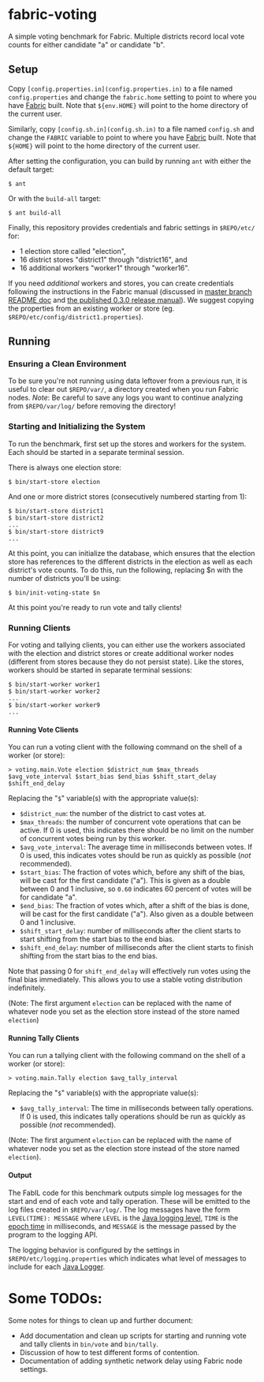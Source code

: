 # fabric-voting
A simple voting benchmark for Fabric.  Multiple districts record local vote
counts for either candidate "a" or candidate "b".

## Setup

Copy `[config.properties.in](config.properties.in)` to a file named
`config.properties` and change the `fabric.home` setting to point to where you
have [Fabric](https://github.com/apl-cornell/fabric/) built.  Note that
`${env.HOME}` will point to the home directory of the current user.

Similarly, copy `[config.sh.in](config.sh.in)` to a file named `config.sh` and
change the `FABRIC` variable to point to where you
have [Fabric](https://github.com/apl-cornell/fabric/) built.  Note that
`${HOME}` will point to the home directory of the current user.

After setting the configuration, you can build by running `ant` with either the
default target:

    $ ant

Or with the `build-all` target:

    $ ant build-all

Finally, this repository provides credentials and fabric settings in
`$REPO/etc/` for:
  * 1 election store called "election",
  * 16 district stores "district1" through "district16", and
  * 16 additional workers "worker1" through "worker16".

If you need _additional_ workers and stores, you can create credentials following the
instructions in the Fabric manual
(discussed in [master branch
README doc](https://github.com/apl-cornell/fabric/blob/master/doc/manual/src/runtime.mkdn)
and [the published 0.3.0 release
manual](http://www.cs.cornell.edu/projects/fabric/manual/0.3.0/html/node-config.html)).
We suggest copying the properties from an existing worker or store (eg.
`$REPO/etc/config/district1.properties`).

## Running

### Ensuring a Clean Environment

To be sure you're not running using data leftover from a previous run, it is
useful to clear out `$REPO/var/`, a directory created when you run Fabric nodes.
*Note*: Be careful to save any logs you want to continue analyzing from
`$REPO/var/log/` before removing the directory!

### Starting and Initializing the System

To run the benchmark, first set up the stores and workers for the system.  Each
should be started in a separate terminal session.

There is always one election store:

    $ bin/start-store election

And one or more district stores (consecutively numbered starting from 1):

    $ bin/start-store district1
    $ bin/start-store district2
    ...
    $ bin/start-store district9
    ...

At this point, you can initialize the database, which ensures that the election
store has references to the different districts in the election as well as each
district's vote counts.  To do this, run the following, replacing $n with the
number of districts you'll be using:

    $ bin/init-voting-state $n

At this point you're ready to run vote and tally clients!

### Running Clients

For voting and tallying clients, you can either use the workers associated with
the election and district stores or create additional worker nodes (different
from stores because they do not persist state).  Like the stores, workers should
be started in separate terminal sessions:

    $ bin/start-worker worker1
    $ bin/start-worker worker2
    ...
    $ bin/start-worker worker9
    ...

#### Running Vote Clients

You can run a voting client with the following command on the shell of a worker
(or store):

    > voting.main.Vote election $district_num $max_threads $avg_vote_interval $start_bias $end_bias $shift_start_delay $shift_end_delay

Replacing the "`$`" variable(s) with the appropriate value(s):
  * `$district_num`: the number of the district to cast votes at.
  * `$max_threads`: the number of concurrent vote operations that can be active.
    If 0 is used, this indicates there should be no limit on the number of
    concurrent votes being run by this worker.
  * `$avg_vote_interval`: The average time in milliseconds between votes.  If 0
    is used, this indicates votes should be run as quickly as possible (_not_
    recommended).
  * `$start_bias`: The fraction of votes which, before any shift of the bias,
    will be cast for the first candidate ("a").  This is given as a double
    between 0 and 1 inclusive, so `0.60` indicates 60 percent of votes will be
    for candidate "a".
  * `$end_bias`: The fraction of votes which, after a shift of the bias is done,
    will be cast for the first candidate ("a").  Also given as a double between
    0 and 1 inclusive.
  * `$shift_start_delay`: number of milliseconds after the client starts to
    start shifting from the start bias to the end bias.
  * `$shift_end_delay`: number of milliseconds after the client starts to
    finish shifting from the start bias to the end bias.

Note that passing 0 for `shift_end_delay` will effectively run votes using the
final bias immediately.  This allows you to use a stable voting distribution
indefinitely.

(Note: The first argument `election` can be replaced with the name of whatever
node you set as the election store instead of the store named `election`)

#### Running Tally Clients

You can run a tallying client with the following command on the shell of a worker
(or store):

    > voting.main.Tally election $avg_tally_interval

Replacing the "`$`" variable(s) with the appropriate value(s):
  * `$avg_tally_interval`: The  time in milliseconds between tally operations.
    If 0 is used, this indicates tally operations should be run as quickly as
    possible (_not_ recommended).

(Note: The first argument `election` can be replaced with the name of whatever
node you set as the election store instead of the store named `election`).

#### Output

The FabIL code for this benchmark outputs simple log messages for the start and
end of each vote and tally operation.  These will be emitted to the log files
created in `$REPO/var/log/`.  The log messages have the form `LEVEL(TIME):
MESSAGE` where `LEVEL` is the [Java logging
level](https://docs.oracle.com/javase/8/docs/api/java/util/logging/Level.html),
`TIME` is the [epoch time](https://en.wikipedia.org/wiki/Unix_time) in
milliseconds, and `MESSAGE` is the message passed by the program to the logging
API.

The logging behavior is configured by the settings in
`$REPO/etc/logging.properties` which indicates what level of messages to include
for each [Java
Logger](https://docs.oracle.com/javase/8/docs/api/java/util/logging/Logger.html).

# Some TODOs:

Some notes for things to clean up and further document:

  * Add documentation and clean up scripts for starting and running vote and
    tally clients in `bin/vote` and `bin/tally`.
  * Discussion of how to test different forms of contention.
  * Documentation of adding synthetic network delay using Fabric node settings.
